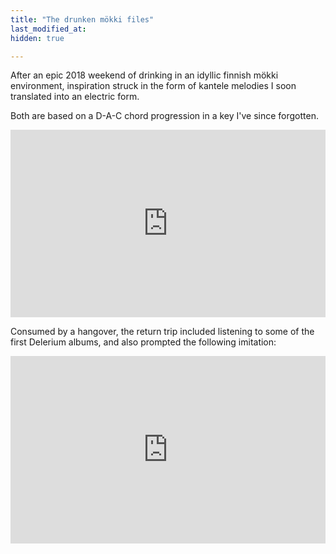 ```yaml
---
title: "The drunken mökki files"
last_modified_at:
hidden: true

---
```


After an epic 2018 weekend of drinking in an idyllic finnish mökki environment, inspiration struck in the form of kantele melodies I soon translated into an electric form.  

Both are based on a D-A-C chord progression in a key I've since forgotten.  

<iframe width="100%" height="300" scrolling="no" frameborder="no" allow="autoplay" src="https://w.soundcloud.com/player/?url=https%3A//api.soundcloud.com/playlists/558615330&color=%23343434&auto_play=false&hide_related=false&show_comments=true&show_user=true&show_reposts=false&show_teaser=true&visual=true"></iframe>  


Consumed by a hangover, the return trip included listening to some of the first Delerium albums, and also prompted the following imitation:  

<iframe width="100%" height="300" scrolling="no" frameborder="no" allow="autoplay" src="https://w.soundcloud.com/player/?url=https%3A//api.soundcloud.com/tracks/468892338&color=%23343434&auto_play=false&hide_related=false&show_comments=true&show_user=true&show_reposts=false&show_teaser=true&visual=true"></iframe>
